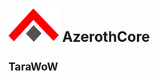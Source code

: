 # ![logo](https://raw.githubusercontent.com/azerothcore/azerothcore.github.io/master/images/logo-github.png) AzerothCore



## TaraWoW
